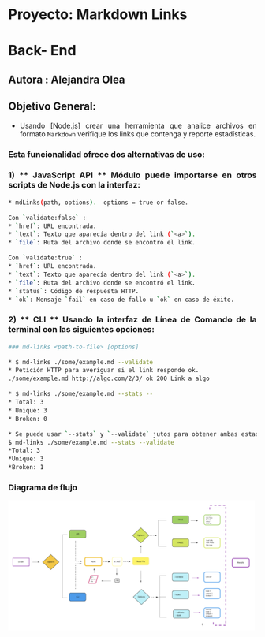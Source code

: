 <div style="text-align: justify">  

# Proyecto: Markdown Links
#  Back- End 

## Autora : Alejandra Olea 

## Objetivo General: 
* Usando [Node.js] crear una herramienta que analice archivos en formato `Markdown` verifique los links que contenga y reporte estadísticas.


### Esta funcionalidad ofrece dos alternativas de uso:

### 1) **  JavaScript API **  Módulo puede importarse en otros scripts de Node.js con la interfaz:
```sh
* mdLinks(path, options).  options = true or false.
```
```sh
Con `validate:false` :
* `href`: URL encontrada.
* `text`: Texto que aparecía dentro del link (`<a>`).
* `file`: Ruta del archivo donde se encontró el link.
```

```sh
Con `validate:true` :
* `href`: URL encontrada.
* `text`: Texto que aparecía dentro del link (`<a>`).
* `file`: Ruta del archivo donde se encontró el link.
* `status`: Código de respuesta HTTP.
* `ok`: Mensaje `fail` en caso de fallo u `ok` en caso de éxito.
```

### 2) ** CLI ** Usando la interfaz de Línea de Comando de la terminal con las siguientes opciones:
```sh
### md-links <path-to-file> [options]
```
```sh
* $ md-links ./some/example.md --validate
* Petición HTTP para averiguar si el link responde ok.
./some/example.md http://algo.com/2/3/ ok 200 Link a algo
```

```sh
* $ md-links ./some/example.md --stats --
* Total: 3
* Unique: 3
* Broken: 0
```

```sh
* Se puede usar `--stats` y `--validate` jutos para obtener ambas estadísticas.
$ md-links ./some/example.md --stats --validate
*Total: 3
*Unique: 3
*Broken: 1
```

### Diagrama de flujo

<img src="./images/flow-md.png" alt="paper-image" width="500"/>



</div>








